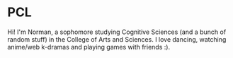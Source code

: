 # PCL

Hi! I'm Norman, a sophomore studying Cognitive Sciences (and a bunch of random stuff) in the College of Arts and Sciences. I love dancing, watching anime/web k-dramas and playing games with friends :).
